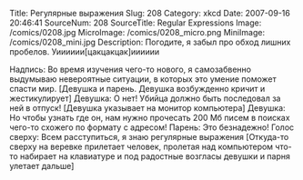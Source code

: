 Title: Регулярные выражения 
Slug: 208 
Category: xkcd 
Date: 2007-09-16 20:46:41 
SourceNum: 208 
SourceTitle: Regular Expressions 
Image: /comics/0208.jpg 
MicroImage: /comics/0208_micro.png 
MiniImage: /comics/0208_mini.jpg 
Description: Погодите, я забыл про обход лишних пробелов. Уииииии[цакцакцак]ииииии 

Надпись: Во время изучения чего-то нового, я самозабвенно выдумываю невероятные ситуации, в которых это умение поможет спасти мир.
[Девушка и парень. Девушка возбужденно кричит и жестикулирует]
Девушка: О нет! Убийца должно быть последовал за ней в отпуск!
[Девушка указывает на монитор компьютера]
Девушка: Но чтобы узнать где он, нам нужно прочесать 200 Мб писем в поисках чего-то схожего по формату с адресом!
Парень: Это безнадежно!
Голос сверху: Всем расступиться, я знаю регулярные выражения
[Откуда-то сверху на веревке прилетает человек, пролетая над компьютером что-то набирает на клавиатуре и под радостные возгласы девушки и парня улетает дальше]